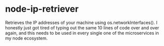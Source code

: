 # node-ip-retriever
Retrieves the IP addresses of your machine using os.networkInterfaces().  I honestly just got tired of typing out the same 10 lines of code over and over again, and this needs to be used in every single one of the microservices in my node ecosystem.
